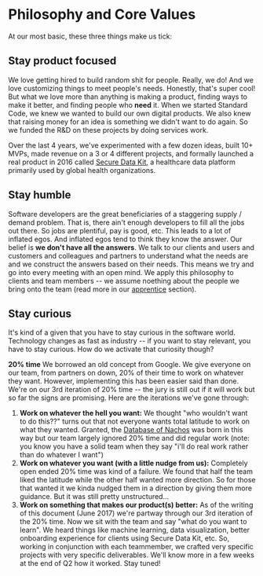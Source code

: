 # Philosophy and Core Values

At our most basic, these three things make us tick:

## Stay product focused
We love getting hired to build random shit for people. Really, we do! And we love customizing things to meet people's needs. Honestly, that's super cool! But what we love more than anything is making a product, finding ways to make it better, and finding people who **need** it. When we started Standard Code, we knew we wanted to build our own digital products. We also knew that raising money for an idea is something we didn't want to do again. So we funded the R&D on these projects by doing services work.

Over the last 4 years, we've experimented with a few dozen ideas, built 10+ MVPs, made revenue on a 3 or 4 different projects, and formally launched a real product in 2016 called [Secure Data Kit](http://www.securedatakit.com), a healthcare data platform primarily used by global health organizations.

## Stay humble
Software developers are the great beneficiaries of a staggering supply / demand problem. That is, there ain't enough developers to fill all the jobs out there. So jobs are plentiful, pay is good, etc. This leads to a lot of inflated egos. And inflated egos tend to think they know the answer. Our belief is **we don't have all the answers**. We talk to our clients and users and customers and colleagues and partners to understand what the needs are and we construct the answers based on their needs. This means we try and go into every meeting with an open mind. We apply this philosophy to clients and team members -- we assume noething about the people we bring onto the team (read more in our [apprentice](apprentice.md) section).

## Stay curious
It's kind of a given that you have to stay curious in the software world. Technology changes as fast as industry -- if you want to stay relevant, you have to stay curious. How do we activate that curiosity though?

**20% time**
We borrowed an old concept from Google. We give everyone on our team, from partners on down, 20% of their time to work on whatever they want. However, implementing this has been easier said than done. We're on our 3rd iteration of 20% time -- the jury is still out if it will work but so far the signs are promising. Here are the iterations we've gone through:

1. **Work on whatever the hell you want:** We thought "who wouldn't want to do this??" turns out that not everyone wants total latitude to work on what they wanted. Granted, the [Database of Nachos](http://www.databaseofnachos.com) was born in this way but our team largely ignored 20% time and did regular work (note: you know you have a solid team when they say "i'll do real work rather than do whatever I want")
2. **Work on whatever you want (with a little nudge from us):** Completely open ended 20% time was kind of a failure. We found that half the team liked the latitude while the other half wanted more direction. So for those that wanted it we kinda nudged them in a direction by giving them more guidance. But it was still pretty unstructured...
3. **Work on something that makes our product(s) better:** As of the writing of this document (June 2017) we're partway through our 3rd iteration of the 20% time. Now we sit with the team and say "what do you want to learn". We heard things like machine learning, data visualization, better onboarding experience for clients using Secure Data Kit, etc. So, working in conjunction with each teammember, we crafted very specific projects with very specific deliverables. We'll know more in a few weeks at the end of Q2 how it worked. Stay tuned!
